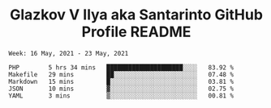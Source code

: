 <h1 align="center">Glazkov V Ilya aka Santarinto GitHub Profile README</h1>

<!--START_SECTION:waka-->
```text
Week: 16 May, 2021 - 23 May, 2021

PHP        5 hrs 34 mins   █████████████████████░░░░   83.92 % 
Makefile   29 mins         ██░░░░░░░░░░░░░░░░░░░░░░░   07.48 % 
Markdown   15 mins         █░░░░░░░░░░░░░░░░░░░░░░░░   03.81 % 
JSON       10 mins         ▓░░░░░░░░░░░░░░░░░░░░░░░░   02.75 % 
YAML       3 mins          ▒░░░░░░░░░░░░░░░░░░░░░░░░   00.81 % 
```
<!--END_SECTION:waka-->